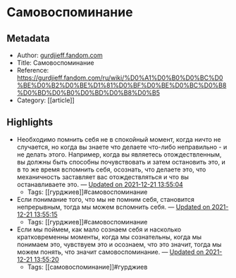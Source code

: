 # Самовоспоминание

## Metadata
- Author: [gurdjieff.fandom.com]()
- Title: Самовоспоминание
- Reference: https://gurdjieff.fandom.com/ru/wiki/%D0%A1%D0%B0%D0%BC%D0%BE%D0%B2%D0%BE%D1%81%D0%BF%D0%BE%D0%BC%D0%B8%D0%BD%D0%B0%D0%BD%D0%B8%D0%B5
- Category: [[article]]

## Highlights
- Необходимо помнить себя не в спокойный момент, когда ничто не случается, но когда вы знаете что делаете что-либо неправильно - и не делать этого. Например, когда вы являетесь отождествленным, вы должны быть способны почувствовать и затем остановить это, и в то же время вспомнить себя, осознать, что делаете это, что механичность заставляет вас отождествляться и что вы останавливаете это.  — [Updated on 2021-12-21 13:55:04](https://hyp.is/82M2Kk2yEeypXa-6HoFQIg/gurdjieff.fandom.com/ru/wiki/%D0%A1%D0%B0%D0%BC%D0%BE%D0%B2%D0%BE%D1%81%D0%BF%D0%BE%D0%BC%D0%B8%D0%BD%D0%B0%D0%BD%D0%B8%D0%B5)
   - Tags: [[гурджиев]]#самовоспоминание
- Если понимание того, что мы не помним себя, становится непрерывным, тогда мы можем вспомнить себя. — [Updated on 2021-12-21 13:55:15](https://hyp.is/PV2m7k2yEeyZeVfc4XkUyA/gurdjieff.fandom.com/ru/wiki/%D0%A1%D0%B0%D0%BC%D0%BE%D0%B2%D0%BE%D1%81%D0%BF%D0%BE%D0%BC%D0%B8%D0%BD%D0%B0%D0%BD%D0%B8%D0%B5)
   - Tags: [[гурджиев]]#самовоспоминание
- Если мы поймем, как мало сознаем себя и насколько кратковременны моменты, когда мы сознательны, когда мы понимаем это, чувствуем это и осознаем, что это значит, тогда мы можем понять, что значит самовоспоминание. — [Updated on 2021-12-21 13:55:20](https://hyp.is/EsxgeE2yEeyZdl-1hyto0w/gurdjieff.fandom.com/ru/wiki/%D0%A1%D0%B0%D0%BC%D0%BE%D0%B2%D0%BE%D1%81%D0%BF%D0%BE%D0%BC%D0%B8%D0%BD%D0%B0%D0%BD%D0%B8%D0%B5)
   - Tags: [[самовоспоминание]]#гурджиев
